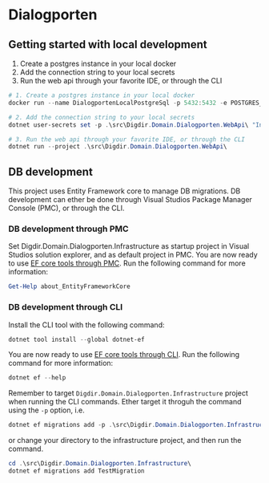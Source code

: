 # Dialogporten

## Getting started with local development
1. Create a postgres instance in your local docker
2. Add the connection string to your local secrets
3. Run the web api through your favorite IDE, or through the CLI

```powershell
# 1. Create a postgres instance in your local docker
docker run --name DialogportenLocalPostgreSql -p 5432:5432 -e POSTGRES_PASSWORD=supersecret -e POSTGRES_USER=postgres -d postgres:14.7 -c wal_level=logical

# 2. Add the connection string to your local secrets
dotnet user-secrets set -p .\src\Digdir.Domain.Dialogporten.WebApi\ "Infrastructure:DialogueDbConnectionString" "Server=localhost;Port=5432;Database=Dialogporten;User ID=postgres;Password=supersecret;"

# 3. Run the web api through your favorite IDE, or through the CLI
dotnet run --project .\src\Digdir.Domain.Dialogporten.WebApi\
```

## DB development
This project uses Entity Framework core to manage DB migrations. DB development can ether be done through Visual Studios Package Manager Console (PMC), or through the CLI. 

### DB development through PMC
Set Digdir.Domain.Dialogporten.Infrastructure as startup project in Visual Studios solution explorer, and as default project in PMC. You are now ready to use [EF core tools through PMC](https://learn.microsoft.com/en-us/ef/core/cli/powershell). Run the following command for more information:
```powershell
Get-Help about_EntityFrameworkCore
```

### DB development through CLI
Install the CLI tool with the following command:
```powershell
dotnet tool install --global dotnet-ef
```

You are now ready to use [EF core tools through CLI](https://learn.microsoft.com/en-us/ef/core/cli/dotnet). Run the following command for more information:
```powershell
dotnet ef --help
```

Remember to target `Digdir.Domain.Dialogporten.Infrastructure` project when running the CLI commands. Ether target it throguh the command using the `-p` option, i.e.
```powershell
dotnet ef migrations add -p .\src\Digdir.Domain.Dialogporten.Infrastructure\ TestMigration
```

or change your directory to the infrastructure project, and then run the command.
```powershell
cd .\src\Digdir.Domain.Dialogporten.Infrastructure\
dotnet ef migrations add TestMigration
```